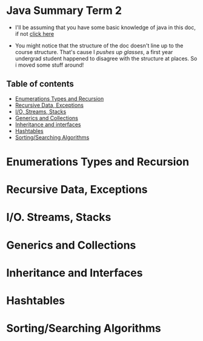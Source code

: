 # Java Summary Term 2

- I'll be assuming that you have some basic knowledge of java in this doc, if
  not [click here](./cs1812-oop-1.md)

- You might notice that the structure of the doc doesn't line up to the course
  structure. That's cause I *pushes up glasses*, a first year undergrad student
  happened to disagree with the structure at places. So i moved some stuff
  around!

## Table of contents

- [Enumerations Types and Recursion](#enumerations-types-and-recursion)
- [Recursive Data, Exceptions](#recursive-data-exceptions)
- [I/O, Streams, Stacks](#io-streams-stacks)
- [Generics and Collections](#generics-and-collections)
- [Inheritance and interfaces](#inheritance-and-interfaces)
- [Hashtables](#hashtables)
- [Sorting/Searching Algorithms](#sortingsearching-algorithms)

# Enumerations Types and Recursion

# Recursive Data, Exceptions

# I/O. Streams, Stacks

# Generics and Collections

# Inheritance and Interfaces

# Hashtables

# Sorting/Searching Algorithms
